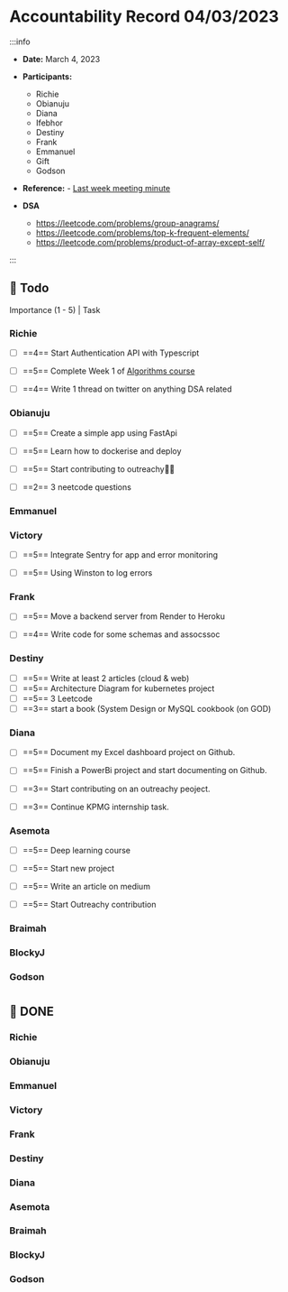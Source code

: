 Accountability Record 04/03/2023
===


:::info
- **Date:** March 4, 2023
- **Participants:**
    - Richie
    - Obianuju
    - Diana
    - Ifebhor
    - Destiny
    - Frank
    - Emmanuel
    - Gift
    - Godson

- **Reference:** - [Last week meeting minute]()

- **DSA**
    - https://leetcode.com/problems/group-anagrams/
    - https://leetcode.com/problems/top-k-frequent-elements/
    - https://leetcode.com/problems/product-of-array-except-self/

:::


:closed_book: Todo
--
Importance (1 - 5) | Task
### Richie
- [ ] ==4== Start Authentication API with Typescript
- [ ] ==5== Complete Week 1 of  [Algorithms course]()
- [ ] ==4== Write 1 thread on twitter on anything DSA related


### Obianuju
- [ ] ==5== Create a simple app using FastApi
- [ ] ==5== Learn how to dockerise and deploy
- [ ] ==5== Start contributing to outreachy🤞🏻
- [ ] ==2== 3 neetcode questions


### Emmanuel


### Victory
- [ ] ==5== Integrate Sentry for app and error monitoring
- [ ] ==5== Using Winston to log errors  


### Frank
- [ ] ==5== Move a backend server from Render to Heroku
- [ ] ==4== Write code for some schemas and assocssoc 


### Destiny
- [ ] ==5== Write at least 2 articles (cloud & web)
- [ ] ==5== Architecture Diagram for kubernetes project
- [ ] ==5== 3 Leetcode
- [ ] ==3== start a book (System Design or MySQL cookbook (on GOD)

### Diana
- [ ] ==5== Document my Excel dashboard project on Github.
- [ ] ==5== Finish a PowerBi project and start documenting on Github.
- [ ] ==3== Start contributing on an outreachy peoject.
- [ ] ==3== Continue KPMG internship task.


### Asemota
- [ ] ==5== Deep learning course
- [ ] ==5== Start new project
- [ ] ==5== Write an article on medium
- [ ] ==5== Start Outreachy contribution


### Braimah


### BlockyJ


### Godson


# 
# 
#

:closed_book: DONE
---
### Richie


### Obianuju


### Emmanuel


### Victory


### Frank


### Destiny


### Diana


### Asemota


### Braimah


### BlockyJ


### Godson
